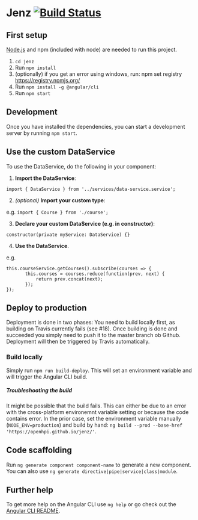 # Jenz [![Build Status](https://travis-ci.org/openHPI/jenz.svg?branch=master)](https://travis-ci.org/openHPI/jenz)
## First setup
[Node.js](https://nodejs.org/en/download/) and npm (included with node) are needed to run this project.
1. `cd jenz`
2. Run `npm install`
3. (optionally) if you get an error using windows, run: npm set registry https://registry.npmjs.org/
4. Run `npm install -g @angular/cli`
5. Run `npm start`

## Development
Once you have installed the dependencies, you can start a development server by running `npm start`.

## Use the custom DataService
To use the DataService, do the following in your component:
1. **Import the DataService**:

 `import { DataService } from '../services/data-service.service';`

2. *(optional)* **Import your custom type**:

 e.g. `import { Course } from './course';`

3. **Declare your custom DataService (e.g. in constructor)**:

 `constructor(private myService: DataService) {}`

4. **Use the DataService**.

 e.g.
 ```
 this.courseService.getCourses().subscribe(courses => {
		this.courses = courses.reduce(function(prev, next) {
			return prev.concat(next);
		});
 });
 ```

## Deploy to production
Deployment is done in two phases: You need to build locally first, as building on Travis currently fails (see #18). Once building is done and succeeded you simply need to push it to the master branch ob Github.
Deployment will then be triggered by Travis automatically.

### Build locally
Simply run `npm run build-deploy`. This will set an environment variable and will trigger the Angular CLI build.

##### Troubleshooting the build
It might be possible that the build fails. This can either be due to an error with the cross-platform environemnt variable setting or because the code contains error.
In the prior case, set the environment variable manually (`NODE_ENV=production`) and build by hand: `ng build --prod --base-href 'https://openhpi.github.io/jenz/'`.

## Code scaffolding

Run `ng generate component component-name` to generate a new component. You can also use `ng generate directive|pipe|service|class|module`.

## Further help

To get more help on the Angular CLI use `ng help` or go check out the [Angular CLI README](https://github.com/angular/angular-cli/blob/master/README.md).

